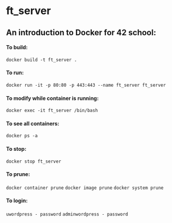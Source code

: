 # ft_server

## An introduction to Docker for 42 school:

#### To build:
```docker build -t ft_server .```
#### To run:
```docker run -it -p 80:80 -p 443:443 --name ft_server ft_server```
#### To modify while container is running:
```docker exec -it ft_server /bin/bash```
#### To see all containers:
```docker ps -a```
#### To stop:
```docker stop ft_server```
#### To prune:
```docker container prune```
```docker image prune```
```docker system prune```
#### To login:
```uwordpress - password```
```adminwordpress - password```
